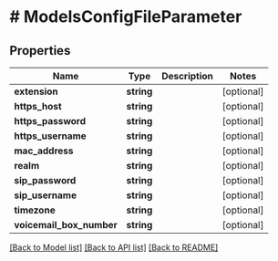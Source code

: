 # # ModelsConfigFileParameter

## Properties

Name | Type | Description | Notes
------------ | ------------- | ------------- | -------------
**extension** | **string** |  | [optional]
**https_host** | **string** |  | [optional]
**https_password** | **string** |  | [optional]
**https_username** | **string** |  | [optional]
**mac_address** | **string** |  | [optional]
**realm** | **string** |  | [optional]
**sip_password** | **string** |  | [optional]
**sip_username** | **string** |  | [optional]
**timezone** | **string** |  | [optional]
**voicemail_box_number** | **string** |  | [optional]

[[Back to Model list]](../../README.md#models) [[Back to API list]](../../README.md#endpoints) [[Back to README]](../../README.md)

